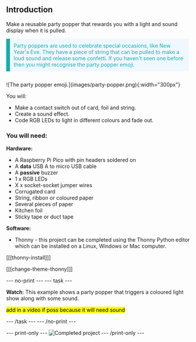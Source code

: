 ## Introduction

Make a reusable party popper that rewards you with a light and sound display when it is pulled.

<div style="display: flex; flex-wrap: wrap">
<div style="flex-basis: 200px; flex-grow: 1; margin-right: 10px;">
<div style="border-left: solid; border-width:10px; border-color: #0faeb0; background-color: aliceblue; padding: 10px; display:flex; margin-bottom: 27px;"> <span style="color: #0faeb0"> 
<span style="color: #0faeb0">Party poppers</span> are used to celebrate special occasions, like New Year's Eve. They have a piece of string that can be pulled to make a loud sound and release some confetti. If you haven't seen one before then you might recognise the party popper emoji.
</div>
<div>
![The party popper emoji.](images/party-popper.png){:width="300px"}
</div>
</div>
</div>

You will:
+ Make a contact switch out of card, foil and string.
+ Create a sound effect.
+ Code RGB LEDs to light in different colours and fade out. 

### You will need:

**Hardware:**
+ A Raspberry Pi Pico with pin headers soldered on
+ A **data** USB A to micro USB cable
+ A **passive** buzzer
+ 1 x RGB LEDs
+ X x socket-socket jumper wires
+ Corrugated card
+ String, ribbon or coloured paper
+ Several pieces of paper
+ Kitchen foil 
+ Sticky tape or duct tape

**Software:**
+ Thonny - this project can be completed using the Thonny Python editor which can be installed on a Linux, Windows or Mac computer.

[[[thonny-install]]]

[[[change-theme-thonny]]]


--- no-print ---
--- task ---
  
**Watch**: This example shows a party popper that triggers a coloured light show along with some sound. 

<mark> add in a video if poss because it will need sound </mark>

--- /task ---
--- /no-print ---

--- print-only ---
![Completed project](images/showcase_static.png)
--- /print-only ---
